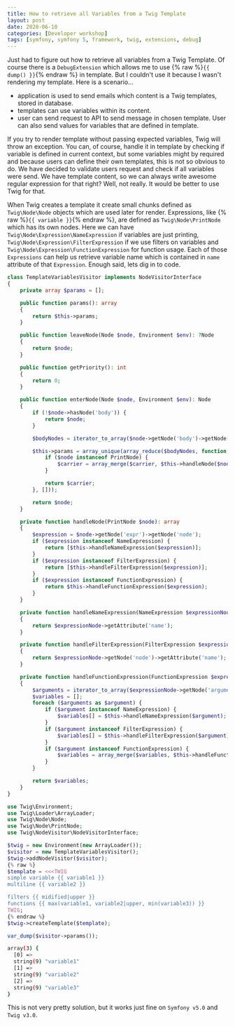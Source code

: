 ```yaml
---
title: How to retrieve all Variables from a Twig Template
layout: post
date: 2020-06-10
categories: [Developer workshop]
tags: [symfony, symfony 5, framework, twig, extensions, debug]
---
```


Just had to figure out how to retrieve all variables from a Twig Template. Of course there is a `DebugExtension` which allows me to use {% raw %}`{{ dump() }}`{% endraw %} in template. But I couldn't use it because I wasn't rendering my template. Here is a scenario...

- application is used to send emails which content is a Twig templates, stored in database.
- templates can use variables within its content.
- user can send request to API to send message in chosen template. User can also send values for variables that are defined in template.

If you try to render template without passing expected variables, Twig will throw an exception. You can, of course, handle it in template by checking if variable is defined in current context, but some variables might by required and because users can define their own templates, this is not so obvious to do. We have decided to validate users request and check if all variables were send. We have template content, so we can always write awesome regular expression for that right? Well, not really. It would be better to use Twig for that.

When Twig creates a template it create small chunks defined as `Twig\Node\Node` objects which are used later for render. Expressions, like {% raw %}`{{ variable }}`{% endraw %}, are defined as `Twig\Node\PrintNode` which has its own nodes. Here we can have `Twig\Node\Expression\NameExpression` if variables are just printing, `Twig\Node\Expression\FilterExpression` if we use filters on variables and `Twig\Node\Expression\FunctionExpression` for function usage. Each of those `Expressions` can help us retrieve variable name which is contained in `name` attribute of that `Expression`. Enough said, lets dig in to code.

```php
class TemplateVariablesVisitor implements NodeVisitorInterface
{
    private array $params = [];

    public function params(): array
    {
        return $this->params;
    }

    public function leaveNode(Node $node, Environment $env): ?Node
    {
        return $node;
    }

    public function getPriority(): int
    {
        return 0;
    }

    public function enterNode(Node $node, Environment $env): Node
    {
        if (!$node->hasNode('body')) {
            return $node;
        }

        $bodyNodes = iterator_to_array($node->getNode('body')->getNode('0')->getIterator());

        $this->params = array_unique(array_reduce($bodyNodes, function (array $carrier, Node $node) {
            if ($node instanceof PrintNode) {
                $carrier = array_merge($carrier, $this->handleNode($node));
            }

            return $carrier;
        }, []));

        return $node;
    }

    private function handleNode(PrintNode $node): array
    {
        $expression = $node->getNode('expr')->getNode('node');
        if ($expression instanceof NameExpression) {
            return [$this->handleNameExpression($expression)];
        }
        if ($expression instanceof FilterExpression) {
            return [$this->handleFilterExpression($expression)];
        }
        if ($expression instanceof FunctionExpression) {
            return $this->handleFunctionExpression($expression);
        }
    }

    private function handleNameExpression(NameExpression $expressionNode): string
    {
        return $expressionNode->getAttribute('name');
    }

    private function handleFilterExpression(FilterExpression $expressionNode): string
    {
        return $expressionNode->getNode('node')->getAttribute('name');
    }

    private function handleFunctionExpression(FunctionExpression $expressionNode): array
    {
        $arguments = iterator_to_array($expressionNode->getNode('arguments')->getIterator());
        $variables = [];
        foreach ($arguments as $argument) {
            if ($argument instanceof NameExpression) {
                $variables[] = $this->handleNameExpression($argument);
            }
            if ($argument instanceof FilterExpression) {
                $variables[] = $this->handleFilterExpression($argument);
            }
            if ($argument instanceof FunctionExpression) {
                $variables = array_merge($variables, $this->handleFunctionExpression($argument));
            }
        }

        return $variables;
    }
}
```

```php
use Twig\Environment;
use Twig\Loader\ArrayLoader;
use Twig\Node\Node;
use Twig\Node\PrintNode;
use Twig\NodeVisitor\NodeVisitorInterface;

$twig = new Environment(new ArrayLoader());
$visitor = new TemplateVariablesVisitor();
$twig->addNodeVisitor($visitor);
{% raw %}
$template = <<<TWIG
simple variable {{ variable1 }}
multiline {{ variable2 }}

filters {{ midified|upper }}
functions {{ max(variable1, variable2|upper, min(variable3)) }}
TWIG;
{% endraw %}
$twig->createTemplate($template);

var_dump($visitor->params());
```

```bash
array(3) {
  [0] =>
  string(9) "variable1"
  [1] =>
  string(9) "variable2"
  [2] =>
  string(9) "variable3"
}
```

This is not very pretty solution, but it works just fine on `Symfony v5.0` and `Twig v3.0`.